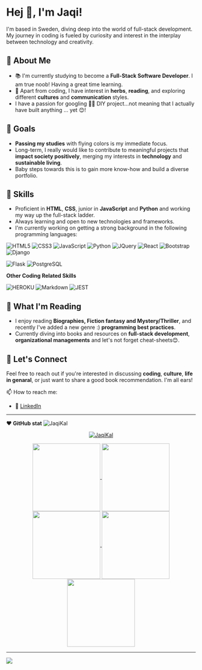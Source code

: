 # Hej 👋, I'm Jaqi!

I'm based in Sweden, diving deep into the world of full-stack development. My journey in coding is fueled by curiosity and interest in the interplay between technology and creativity.

## 📘 About Me
- 📚 I'm currently studying to become a **Full-Stack Software Developer**. I am true noob! Having a great time learning.
- 🌱 Apart from coding, I have interest in **herbs**, **reading**, and exploring different **cultures** and **communication** styles.
- I have a passion for googling 🔧🔨 DIY project...not meaning that I actually have built anything ... yet 😊! 

## 🎯 Goals
- **Passing my studies** with flying colors is my immediate focus.
- Long-term, I really would like to contribute to meaningful projects that **impact society positively**, merging my interests in **technology** and **sustainable living**.
- Baby steps towards this is to gain more know-how and build a diverse portfolio.

## 💼 Skills
- Proficient in **HTML**, **CSS**, junior in **JavaScript** and **Python** and working my way up the full-stack ladder.
- Always learning and open to new technologies and frameworks.
- I'm currently working on getting a strong background in the following programming languages:

![HTML5](https://img.shields.io/badge/HTML5%20-%23E34F26.svg?&style=for-the-badge&logo=HTML5&logoColor=FFFFFF)
![CSS3](https://img.shields.io/badge/CSS3%20-%231572B6.svg?&style=for-the-badge&logo=CSS3&logoColor=FFFFFF)
![JavaScript](https://img.shields.io/badge/JavaScript%20-%23323330.svg?&style=for-the-badge&logo=JavaScript&logoColor=F7DF1E)
![Python](https://img.shields.io/badge/Python%20-%23004D7A.svg?&style=for-the-badge&logo=python&logoColor=ffdf76)
![JQuery](https://img.shields.io/badge/jQuery-0769AD?style=for-the-badge&logo=jquery&logoColor=white)
![React](https://img.shields.io/badge/React-20232A?style=for-the-badge&logo=react&logoColor=61DAFB)
![Bootstrap](https://img.shields.io/badge/Bootstrap-563D7C?style=for-the-badge&logo=bootstrap&logoColor=white)
![Django](https://img.shields.io/badge/Django-092E20?style=for-the-badge&logo=django&logoColor=white)
<!-- [Django REST](https://img.shields.io/badge/django%20rest-ff1709?style=for-the-badge&logo=django&logoColor=white) -->
<!-- [JWT](https://img.shields.io/badge/JWT-000000?style=for-the-badge&logo=JSON%20web%20tokens&logoColor=white) -->
![Flask](https://img.shields.io/badge/Flask-000000?style=for-the-badge&logo=flask&logoColor=white)
![PostgreSQL](https://img.shields.io/badge/PostgreSQL-316192?style=for-the-badge&logo=postgresql&logoColor=white)
  
**Other Coding Related Skills**

![HEROKU](https://img.shields.io/badge/Heroku-430098?style=for-the-badge&logo=heroku&logoColor=white)
![Markdown](https://img.shields.io/badge/Markdown%20-%23000000.svg?&style=for-the-badge&logo=Markdown&logoColor=FFFFFF)
![JEST](https://img.shields.io/badge/Jest-323330?style=for-the-badge&logo=Jest&logoColor=white)

## 📖 What I'm Reading
- I enjoy reading **Biographies, Fiction fantasy and Mystery/Thriller**, and recently I've added a new genre :)  **programming best practices**.
- Currently diving into books and resources on **full-stack development**, **organizational managements** and let's not forget cheat-sheets😊.

## 🤝 Let's Connect
Feel free to reach out if you're interested in discussing **coding**, **culture**, **life in genaral**, or just want to share a good book recommendation. I'm all ears!

📫 How to reach me:
- 🔗 [LinkedIn](https://www.linkedin.com/in/jacqueline-kalmar/)

---

<!-- credits to https://www.genreadme.cloud/  -->
**❤️ GitHub stat**  <img src="https://komarev.com/ghpvc/?username=JaqiKal&label=Profile%20views&color=0e75b6&style=flat" alt="JaqiKal" />
<br>
<p align="center"> <a href="https://github.com/ryo-ma/github-profile-trophy"><img src="https://github-profile-trophy.vercel.app/?username=JaqiKal&theme=dark_lover" alt="JaqiKal" /></a> </p>

<!-- Leave and decide later
<div><a href="https://github.com/JaqiKal" target="_blank"><img src="https://img.shields.io/badge/GitHub-100000?style=for-the-badge&logo=github&logoColor=white" target="_blank"></a></div>
<h3 align="left">Stars</h3>
<img align="center" height="180em" src="https://github-readme-stats.vercel.app/api/top-langs/?username=JaqiKal&layout=compact&theme=nightowl" alt=JaqiKal />
<img align="center" height="180em" src="https://github-readme-streak-stats.herokuapp.com/?user=JaqiKal&theme=nightowl" alt="JaqiKal" />
<p>&nbsp;<img align="right" height="180em" src="https://github-readme-stats.vercel.app/api?username=JaqiKal&show_icons=true&locale=en&theme=nightowl" alt="JaqiKal" /></p>
-->

<!-- img src="https://user-images.githubusercontent.com/73097560/115834477-dbab4500-a447-11eb-908a-139a6edaec5c.gif"><h3 align="center">Statistics</h3> -->

<div align="center">
<a href="https://github.com/JaqiKal">
<img align="center" src="http://github-profile-summary-cards.vercel.app/api/cards/stats?username=JaqiKal&theme=aura" height="180em" />
<img align="center" src="http://github-profile-summary-cards.vercel.app/api/cards/most-commit-language?username=JaqiKal&theme=aura" height="180em" />
<img align="center" src="http://github-profile-summary-cards.vercel.app/api/cards/repos-per-language?username=JaqiKal&theme=aura" height="180em" />
<img align="center" src="http://github-profile-summary-cards.vercel.app/api/cards/productive-time?username=JaqiKal&theme=aura" height="180em" />
<img align="center" src="http://github-profile-summary-cards.vercel.app/api/cards/profile-details?username=JaqiKal&theme=aura" height="180em" />
</div>

---
<!-- img src="https://user-images.githubusercontent.com/73097560/115834477-dbab4500-a447-11eb-908a-139a6edaec5c.gif"><h2 align="left">⚡Activity Graph:</h2> -->
  
<img align="center" src="https://github-readme-activity-graph.vercel.app/graph?username=JaqiKal&theme=react-dark"/>
